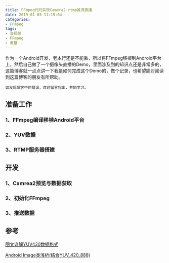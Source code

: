 ```yaml
---
title: FFmpeg代码实现Camera2 rtmp推流直播
date: 2019-01-03 11:15:04
categories: 
- FFmpeg
tags:
- 音视频
- FFmpeg
- 直播
---
```


作为一个Android开发，老本行还是不能丢，所以将FFmpeg移植到Android平台上，然后自己做了一个摄像头直播的Demo，里面涉及到的知识点还是非常多的，这篇博客就一点点讲一下我是如何完成这个Demo的，做个记录，也希望能对阅读到这篇博客的朋友有所帮助。

	如发现博客中的错误，欢迎留言指出，共同学习。

## 准备工作

### 1、FFmpeg编译移植Android平台

### 2、YUV数据

### 3、RTMP服务器搭建

## 开发

### 1、Camrea2预览与数据获取

### 2、初始化FFmpeg

### 3、推送数据

## 参考

[图文详解YUV420数据格式](https://www.cnblogs.com/azraelly/archive/2013/01/01/2841269.html)

[Android Image类浅析(结合YUV_420_888)](https://www.polarxiong.com/archives/Android-Image%E7%B1%BB%E6%B5%85%E6%9E%90-%E7%BB%93%E5%90%88YUV_420_888.html)